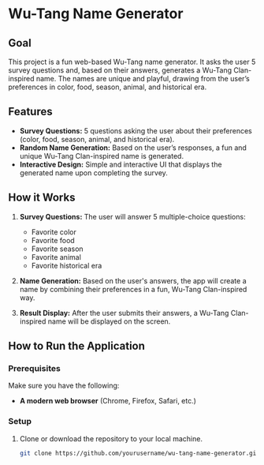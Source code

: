 # Wu-Tang Name Generator

## Goal

This project is a fun web-based Wu-Tang name generator. It asks the user 5 survey questions and, based on their answers, generates a Wu-Tang Clan-inspired name. The names are unique and playful, drawing from the user’s preferences in color, food, season, animal, and historical era.

## Features

- **Survey Questions:** 5 questions asking the user about their preferences (color, food, season, animal, and historical era).
- **Random Name Generation:** Based on the user’s responses, a fun and unique Wu-Tang Clan-inspired name is generated.
- **Interactive Design:** Simple and interactive UI that displays the generated name upon completing the survey.

## How it Works

1. **Survey Questions:**
   The user will answer 5 multiple-choice questions:
   - Favorite color
   - Favorite food
   - Favorite season
   - Favorite animal
   - Favorite historical era

2. **Name Generation:**
   Based on the user's answers, the app will create a name by combining their preferences in a fun, Wu-Tang Clan-inspired way. 

3. **Result Display:**
   After the user submits their answers, a Wu-Tang Clan-inspired name will be displayed on the screen.

## How to Run the Application

### Prerequisites

Make sure you have the following:

- **A modern web browser** (Chrome, Firefox, Safari, etc.)

### Setup

1. Clone or download the repository to your local machine.

   ```bash
   git clone https://github.com/yourusername/wu-tang-name-generator.git
